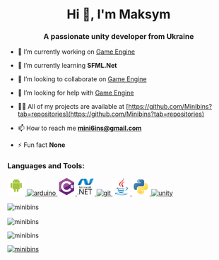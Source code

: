<h1 align="center">Hi 👋, I'm Maksym</h1>
<h3 align="center">A passionate unity developer from Ukraine</h3>


- 🔭 I’m currently working on [Game Engine](https://github.com/Minibins/DustyEngine)

- 🌱 I’m currently learning **SFML.Net**

- 👯 I’m looking to collaborate on [Game Engine](https://github.com/Minibins/DustyEngine)

- 🤝 I’m looking for help with [Game Engine](https://github.com/Minibins/DustyEngine)

- 👨‍💻 All of my projects are available at [https://github.com/Minibins?tab=repositories](https://github.com/Minibins?tab=repositories)

- 📫 How to reach me **mini6ins@gmail.com**

- ⚡ Fun fact **None**


<h3 align="left">Languages and Tools:</h3>
<p align="left"> <a href="https://developer.android.com" target="_blank" rel="noreferrer"> <img src="https://raw.githubusercontent.com/devicons/devicon/master/icons/android/android-original-wordmark.svg" alt="android" width="40" height="40"/> </a> <a href="https://www.arduino.cc/" target="_blank" rel="noreferrer"> <img src="https://cdn.worldvectorlogo.com/logos/arduino-1.svg" alt="arduino" width="40" height="40"/> </a> <a href="https://www.w3schools.com/cs/" target="_blank" rel="noreferrer"> <img src="https://raw.githubusercontent.com/devicons/devicon/master/icons/csharp/csharp-original.svg" alt="csharp" width="40" height="40"/> </a> <a href="https://dotnet.microsoft.com/" target="_blank" rel="noreferrer"> <img src="https://raw.githubusercontent.com/devicons/devicon/master/icons/dot-net/dot-net-original-wordmark.svg" alt="dotnet" width="40" height="40"/> </a> <a href="https://git-scm.com/" target="_blank" rel="noreferrer"> <img src="https://www.vectorlogo.zone/logos/git-scm/git-scm-icon.svg" alt="git" width="40" height="40"/> </a> <a href="https://www.java.com" target="_blank" rel="noreferrer"> <img src="https://raw.githubusercontent.com/devicons/devicon/master/icons/java/java-original.svg" alt="java" width="40" height="40"/> </a> <a href="https://www.python.org" target="_blank" rel="noreferrer"> <img src="https://raw.githubusercontent.com/devicons/devicon/master/icons/python/python-original.svg" alt="python" width="40" height="40"/> </a> <a href="https://unity.com/" target="_blank" rel="noreferrer"> <img src="https://www.vectorlogo.zone/logos/unity3d/unity3d-icon.svg" alt="unity" width="40" height="40"/> </a> </p>



<p><img align="center" src="https://github-readme-streak-stats.herokuapp.com/?user=minibins&theme=tokyonight" alt="minibins" /></p>

<p><img align="center" src="https://github-readme-stats.vercel.app/api/top-langs?username=minibins&show_icons=true&locale=en&layout=compact&theme=tokyonight" alt="minibins" /></p>

<p align="left"> <img src="https://komarev.com/ghpvc/?username=minibins&label=Profile%20views&color=0e75b6&style=flat" alt="minibins" /> </p>

<p align="left"> <a href="https://github.com/ryo-ma/github-profile-trophy"><img src="https://github-profile-trophy.vercel.app/?username=minibins&theme=tokyonight" alt="minibins" /></a> </p>


